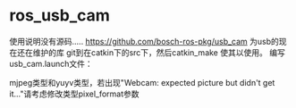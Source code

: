 # ros_usb_cam
使用说明没有源码.....
https://github.com/bosch-ros-pkg/usb_cam 为usb的现在还在维护的库
git到在catkin下的src下，然后catkin_make  使其以使用。
 编写usb_cam.launch文件：
  
<launch>
  <node name="usb_cam" pkg="usb_cam" type="usb_cam_node" output="screen" >
    <param name="video_device" value="/dev/video0" />
    <param name="image_width" value="640" />
    <param name="image_height" value="480" />
     <param name="framerate" value="30" />
    <param name="pixel_format" value="mjpeg" />
    <param name="camera_frame_id" value="usb_cam" />
    <param name="io_method" value="mmap"/>
  </node>
  <node name="image_view" pkg="image_view" type="image_view" respawn="false" output="screen">
    <remap from="image" to="/usb_cam/image_raw"/>
    <param name="autosize" value="true" />
  </node>
</launch>
mjpeg类型和yuyv类型，若出现"Webcam: expected picture but didn't get it..."请考虑修改类型pixel_format参数

